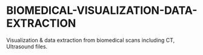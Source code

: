 BIOMEDICAL-VISUALIZATION-DATA-EXTRACTION
========================================

Visualization & data extraction from biomedical scans including CT, Ultrasound files.

<!-- Segmentation masks for CT scans from pulmonary fibrosis -->
